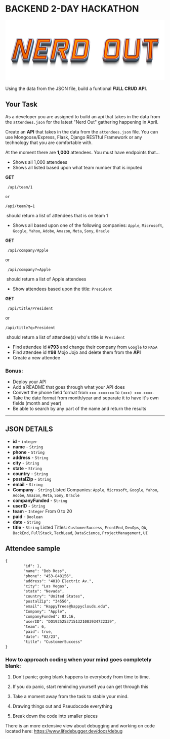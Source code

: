 # BACKEND 2-DAY HACKATHON	

![NerdOut](nerdout.png)

Using the data from the JSON file, build a funtional **FULL CRUD** **API**.
## Your Task

As a developer you are assigned to build an api that takes in the data from the `attendees.json` for the latest "Nerd Out" gathering happening in April. 

Create an **API** that takes in the data from the `attendees.json` file. You can use Mongoose/Express, Flask,  Django RESTful Framework or any technology that you are comfortable with. 

At the moment there are **1,000** attendees. You must have endpoints that...

- Shows all 1,000 attendees
- Shows all listed based upon what team number that is inputed

**GET**

```
 /api/team/1
```
    or
 ```
 /api/team?q=1
 ```

​	should return a list of attendees that is on team 1




- Shows all based upon one of the following companies: `Apple`, `Microsoft`, `Google`, `Yahoo`, `Adobe`, `Amazon`, `Meta`, `Sony`, `Oracle`

**GET**

```
 /api/company/Apple
```
or 

```
 /api/company?=Apple
```
​	should return a list of Apple attendees



- Show attendees based upon the title: `President`

**GET**

```
 /api/title/President
```
 or

 ```
 /api/title?q=President
 ```

​	should return a list of attendee(s) who's title is `President`




- Find attendee id #**793** and change their company from `Google` to `NASA`
- Find attendee id #**98** Mojo Jojo and delete them from the **API**
- Create a new attendee



###  Bonus:

 - Deploy your API
 - Add a README that goes through what your API does
 - Convert the phone field format from `xxx-xxxxxxx` to `(xxx) xxx-xxxx`.
 - Take the date format from month/year and separate it to have it's own fields (month and year)
 - Be able to search by any part of the name and return the results 

------



## JSON DETAILS

- **id** - `integer`
- **name** - `String`
- **phone** - `String`
- **address** - `String`
- **city** - `String`
- **state** - `String`
- **country** - `String`
- **postalZip** - `String`
- **email** - `String`
- **Company** - `String` 
  Listed Companies:  `Apple`, `Microsoft`, `Google`, `Yahoo`, `Adobe`, `Amazon`, `Meta`, `Sony`, `Oracle`
- **companyFunded** - `String`
- **userID** - `String`
- **team** - `Integer` From 0  to 20
- **paid** - `Boolean`
- **date** - `String`
- **title** - `String` 
  Listed Titles:  `CustomerSuccess`, `FrontEnd`, `DevOps`, `QA`, `BackEnd`, `FullStack`, `TechLead`, `DataScience`, `ProjectManagement`, `UI`



## Attendee sample

```
{
		"id": 1,
		"name": "Bob Ross",
		"phone": "453-848156",
		"address": "4010 Electric Av.",
		"city": "Las Vegas",
		"state": "Nevada",
		"country": "United States",
		"postalZip": "34556",
		"email": "HappyTrees@happyclouds.edu",
		"Company": "Apple",
		"companyFunded": 82.16,
		"userID": "DO19252537151321083934722339",
		"team": 6,
		"paid": true,
		"date": "02/23",
		"title": "CustomerSuccess"
}
```



### How to approach coding when your mind goes completely blank:

1. Don't panic; going blank happens to everybody from time to time. 

2. If you do panic, start reminding yourself you can get through this

3. Take a moment away from the task to stable your mind.

4. Drawing things out and Pseudocode everything

5. Break down the code into smaller pieces

   

There is an more extensive view about debugging and working on code located here:
 https://www.lifedebugger.dev/docs/debug

